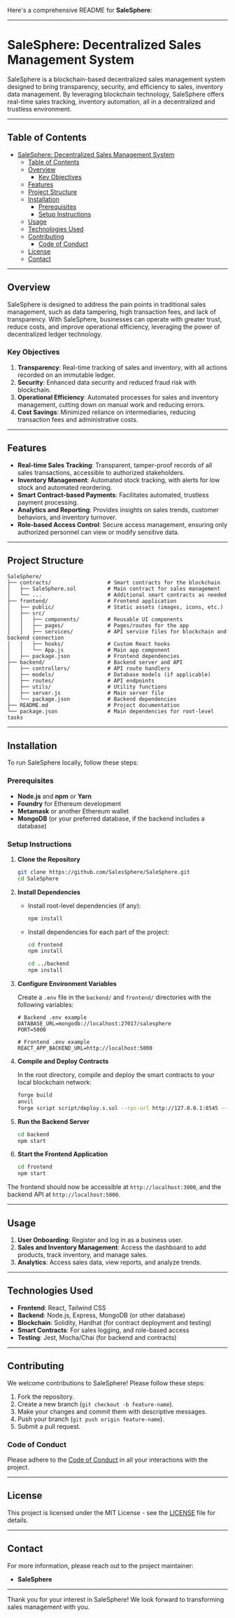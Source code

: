 Here's a comprehensive README for **SaleSphere**:

---

# SaleSphere: Decentralized Sales Management System

SaleSphere is a blockchain-based decentralized sales management system designed to bring transparency, security, and efficiency to sales, inventory data management. By leveraging blockchain technology, SaleSphere offers real-time sales tracking, inventory automation, all in a decentralized and trustless environment.

---

## Table of Contents

- [SaleSphere: Decentralized Sales Management System](#salesphere-decentralized-sales-management-system)
  - [Table of Contents](#table-of-contents)
  - [Overview](#overview)
    - [Key Objectives](#key-objectives)
  - [Features](#features)
  - [Project Structure](#project-structure)
  - [Installation](#installation)
    - [Prerequisites](#prerequisites)
    - [Setup Instructions](#setup-instructions)
  - [Usage](#usage)
  - [Technologies Used](#technologies-used)
  - [Contributing](#contributing)
    - [Code of Conduct](#code-of-conduct)
  - [License](#license)
  - [Contact](#contact)

---

## Overview

SaleSphere is designed to address the pain points in traditional sales management, such as data tampering, high transaction fees, and lack of transparency. With SaleSphere, businesses can operate with greater trust, reduce costs, and improve operational efficiency, leveraging the power of decentralized ledger technology.

### Key Objectives

1. **Transparency**: Real-time tracking of sales and inventory, with all actions recorded on an immutable ledger.
2. **Security**: Enhanced data security and reduced fraud risk with blockchain.
3. **Operational Efficiency**: Automated processes for sales and inventory management, cutting down on manual work and reducing errors.
4. **Cost Savings**: Minimized reliance on intermediaries, reducing transaction fees and administrative costs.

---

## Features

- **Real-time Sales Tracking**: Transparent, tamper-proof records of all sales transactions, accessible to authorized stakeholders.
- **Inventory Management**: Automated stock tracking, with alerts for low stock and automated reordering.
- **Smart Contract-based Payments**: Facilitates automated, trustless payment processing.
- **Analytics and Reporting**: Provides insights on sales trends, customer behaviors, and inventory turnover.
- **Role-based Access Control**: Secure access management, ensuring only authorized personnel can view or modify sensitive data.

---

## Project Structure

```plaintext
SaleSphere/
├── contracts/                  # Smart contracts for the blockchain
│   ├── SaleSphere.sol          # Main contract for sales management
│   └── ...                     # Additional smart contracts as needed
├── frontend/                   # Frontend application
│   ├── public/                 # Static assets (images, icons, etc.)
│   ├── src/
│   │   ├── components/         # Reusable UI components
│   │   ├── pages/              # Pages/routes for the app
│   │   ├── services/           # API service files for blockchain and backend connection
│   │   ├── hooks/              # Custom React hooks
│   │   └── App.js              # Main app component
│   ├── package.json            # Frontend dependencies
├── backend/                    # Backend server and API
│   ├── controllers/            # API route handlers
│   ├── models/                 # Database models (if applicable)
│   ├── routes/                 # API endpoints
│   ├── utils/                  # Utility functions
│   ├── server.js               # Main server file
│   └── package.json            # Backend dependencies
├── README.md                   # Project documentation
└── package.json                # Main dependencies for root-level tasks
```

---

## Installation

To run SaleSphere locally, follow these steps:

### Prerequisites

- **Node.js** and **npm** or **Yarn**
- **Foundry** for Ethereum development
- **Metamask** or another Ethereum wallet
- **MongoDB** (or your preferred database, if the backend includes a database)

### Setup Instructions

1. **Clone the Repository**

   ```bash
   git clone https://github.com/SalesSphere/SaleSphere.git
   cd SaleSphere
   ```

2. **Install Dependencies**

   - Install root-level dependencies (if any):

     ```bash
     npm install
     ```

   - Install dependencies for each part of the project:

     ```bash
     cd frontend
     npm install

     cd ../backend
     npm install
     ```

3. **Configure Environment Variables**

   Create a `.env` file in the `backend/` and `frontend/` directories with the following variables:

   ```plaintext
   # Backend .env example
   DATABASE_URL=mongodb://localhost:27017/salesphere
   PORT=5000
   ```

   ```plaintext
   # Frontend .env example
   REACT_APP_BACKEND_URL=http://localhost:5000
   ```

4. **Compile and Deploy Contracts**

   In the root directory, compile and deploy the smart contracts to your local blockchain network:

   ```bash
   forge build
   anvil
   forge script script/deploy.s.sol --rpc-url http://127.0.0.1:8545 --private-key <your_private_key>
   ```

5. **Run the Backend Server**

   ```bash
   cd backend
   npm start
   ```

6. **Start the Frontend Application**

   ```bash
   cd frontend
   npm start
   ```

The frontend should now be accessible at `http://localhost:3000`, and the backend API at `http://localhost:5000`.

---

## Usage

1. **User Onboarding**: Register and log in as a business user.
2. **Sales and Inventory Management**: Access the dashboard to add products, track inventory, and manage sales.
3. **Analytics**: Access sales data, view reports, and analyze trends.

---

## Technologies Used

- **Frontend**: React, Tailwind CSS
- **Backend**: Node.js, Express, MongoDB (or other database)
- **Blockchain**: Solidity, Hardhat (for contract deployment and testing)
- **Smart Contracts**: For sales logging, and role-based access
- **Testing**: Jest, Mocha/Chai (for backend and contracts)

---

## Contributing

We welcome contributions to SaleSphere! Please follow these steps:

1. Fork the repository.
2. Create a new branch (`git checkout -b feature-name`).
3. Make your changes and commit them with descriptive messages.
4. Push your branch (`git push origin feature-name`).
5. Submit a pull request.

### Code of Conduct

Please adhere to the [Code of Conduct](CODE_OF_CONDUCT.md) in all your interactions with the project.

---

## License

This project is licensed under the MIT License - see the [LICENSE](LICENSE) file for details.

---

## Contact

For more information, please reach out to the project maintainer:

- **SaleSphere**
<!-- - **[Your Email]** -->

---

Thank you for your interest in SaleSphere! We look forward to transforming sales management with you.
